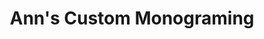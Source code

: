---
title: "Ann's Custom Monograming"
url: /oyster-creek/anns-custom-monograming/
shop: Allgemein
---